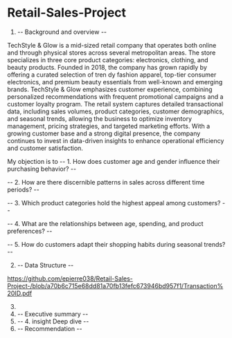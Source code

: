 # Retail-Sales-Project 
1. -- Background and overview --

TechStyle & Glow is a mid-sized retail company that operates both online and through physical stores across several metropolitan areas. The store specializes in three core product categories: electronics, clothing, and beauty products. Founded in 2018, the company has grown rapidly by offering a curated selection of tren                                                                                                                                                                                                                                                                                                                                                                                                                                                                                                                                                  dy fashion apparel, top-tier consumer electronics, and premium beauty essentials from well-known and emerging brands. TechStyle & Glow emphasizes customer experience, combining personalized recommendations with frequent promotional campaigns and a customer loyalty program. The retail system captures detailed transactional data, including sales volumes, product categories, customer demographics, and seasonal trends, allowing the business to optimize inventory management, pricing strategies, and targeted marketing efforts. With a growing customer base and a strong digital presence, the company continues to invest in data-driven insights to enhance operational efficiency and customer satisfaction.

My objection is to 
-- 1. How does customer age and gender influence their purchasing behavior? -- 

-- 2. How are there discernible patterns in sales across different time periods? -- 

-- 3. Which product categories hold the highest appeal among customers? -- 

-- 4. What are the relationships between age, spending, and product preferences? -- 

-- 5. How do customers adapt their shopping habits during seasonal trends? -- 


2. -- Data Structure --

https://github.com/epierre038/Retail-Sales-Project-/blob/a70b6c715e68dd81a70fb13fefc673946bd957f1/Transaction%20ID.pdf






3. 
4. -- Executive summary --
5. -- 4. insight Deep dive --
6. -- Recommendation -- 
